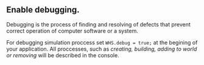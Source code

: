 ## Enable debugging.
Debugging is the process of finding and resolving of defects that prevent correct operation of computer software or a system.

For debugging simulation proccess set `WHS.debug = true;` at the begining of your application.
All proccesses, such as *creating, building, adding to world or removing* will be described in the console.
